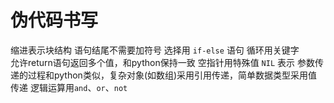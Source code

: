 # 伪代码书写
缩进表示块结构
语句结尾不需要加符号
选择用 `if-else` 语句
循环用关键字  
允许return语句返回多个值，和python保持一致
空指针用特殊值 `NIL` 表示
参数传递的过程和python类似，复杂对象(如数组)采用引用传递，简单数据类型采用值传递
逻辑运算用`and`、`or`、`not`